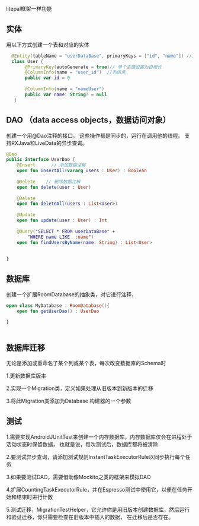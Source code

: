 litepal框架一样功能


## 实体
用以下方式创建一个表和对应的实体
 ```kotlin
   @Entity(tableName = "userDataBase", primaryKeys = ["id", "name"]) //定义表格名称
   class User {
        @PrimaryKey(autoGenerate = true)// 单个主键设置为自增长
        @ColumnInfo(name = "user_id")  //列信息
        public var id = 0
        
        @ColumnInfo(name = "nameUser")
        public var name: String? = null
    }

```




## DAO （data access objects，数据访问对象）
创建一个用@Dao注释的接口。 这些操作都是同步的，运行在调用他的线程。 支持RXJava和LiveData的异步查询。
```kotlin
@Dao                   
public interface UserDao {
    @Insert      // 添加数据注解
    open fun insertAll(vararg users : User) : Boolean
 
    @Delete    // 删除数据注解
    open fun delete(user : User)
    
    @Delete
    open fun deleteAll(users : List<User>)
    
    @Update
    open fun update(user : User) : Int
    
    @Query("SELECT * FROM userDataBase" + 
        "WHERE name LIKE  :name")
    open fun findUsersByName(name: String) : List<User>
    
    
}
```


## 数据库
创建一个扩展RoomDatabase的抽象类，对它进行注释，
```kotlin
open class MyDatabase : RoomDatabase(){
    open fun getUserDao() : UserDao
    
}
    
```

## 数据库迁移
   无论是添加或重命名了某个列或某个表，每次改变数据库的Schema时
   
   1.更新数据库版本
   
   2.实现一个Migration类，定义如果处理从旧版本到新版本的迁移
   
   3.将此Migration类添加为Database 构建器的一个参数
    

## 测试
 1.需要实现AndroidJUnitTest来创建一个内存数据库，内存数据库仅会在进程处于活动状态时保留数据，
 也就是说，每次测试后，数据库都将被清除
 
 2.要测试异步查询，请添加测试规则InstantTaskExecutorRule以同步执行每个任务
 
 3.如果要测试DAO，需要借助像Mockito之类的框架来模拟DAO
 
 4.扩展CountingTaskExecutorRule，并在Espresso测试中使用它，以便在任务开始和结束时进行计数
 
 5.测试迁移，MigrationTestHelper，它允许你是用旧版本创建数据库，然后运行和验证迁移，你只需要检查在旧版本中插入的数据，
 在迁移后是否存在。
 
 
     


